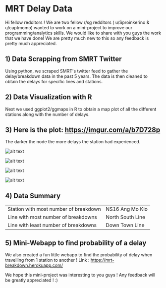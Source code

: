 # MRT Delay Data

Hi fellow redditors ! We are two fellow r/sg redditors ( u/Sproinkerino & u/captmomo) wanted to work on a mini-project to improve our programming/analytics skills. We would like to share with you guys the work that we have done! We are pretty much new to this so any feedback is pretty much appreciated.
## 1) Data Scrapping from SMRT Twitter

Using python, we scraped SMRT's twitter feed to gather the delay/breakdown data in the past 5 years. The data is then cleaned to obtain the delays for specific lines and stations.

## 2) Data Visualization with R

Next we used ggplot2/ggmaps in R to obtain a map plot of all the different stations along with the number of delays.

## 3) Here is the plot: https://imgur.com/a/b7D728p

The darker the node the more delays the station had experienced.

![alt text](https://i.imgur.com/lTnRpv4.png "NSL")

![alt text](https://i.imgur.com/FqjbCH6.png "NEL")

![alt text](https://i.imgur.com/H3d8MjQ.png "CCL")

![alt text](https://i.imgur.com/B8YM0I8.png "EWL")

## 4) Data Summary

|   |   |
|:--|:--|
|Station with most number of breakdown|NS16 Ang Mo Kio
Line with most number of breakdowns|North South Line	
Line with least number of breakdowns|Down Town Line

## 5) Mini-Webapp to find probability of a delay

We also created a fun little webapp to find the probability of delay when travelling from 1 station to another !
Link : https://mrt-breakdown.herokuapp.com/

We hope this mini-project was interesting to you guys ! Any feedback will be greatly appreciated ! :)


